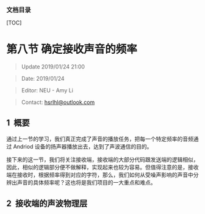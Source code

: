 <font size=3>**文档目录**</font>

[TOC]

# 第八节 确定接收声音的频率

> Update 2019/01/24 21:00

> Date: 2019/01/24

> Editor: NEU - Amy Li

> Contact: hsrlhl@outlook.com



## 1 &nbsp;概要

通过上一节的学习，我们真正完成了声音的播放任务，把每一个特定频率的音频通过 Andriod 设备的扬声器播放出去，达到了声波通信的目的。

接下来的这一节，我们将关注接收端，接收端的大部分代码跟发送端的逻辑相似，因此，相似的逻辑部分便不做解释，实现起来也较为容易。但值得注意的是，接收端在接收时，根据频率得到对应的字符，那么，我们如何从受噪声影响的声音中分辨出声音的具体频率呢？这也将是我们项目的一大重点和难点。



## 2 &nbsp;接收端的声波物理层













